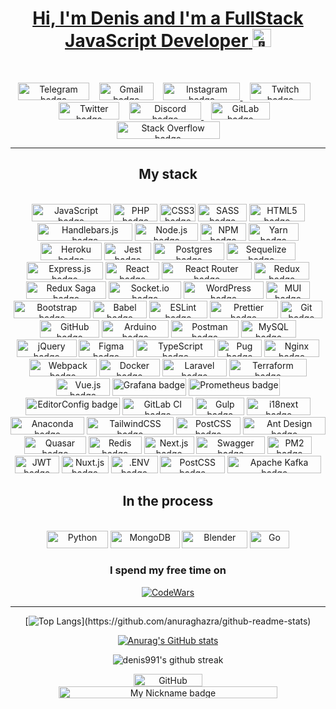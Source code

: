 <div class="welcome" align="center">
  <a href="https://t.me/d9911">
    <h1>
      <span data-i18n="hi">Hi, I'm Denis and I'm a FullStack JavaScript Developer</span>
      <img src="https://media.giphy.com/media/hvRJCLFzcasrR4ia7z/giphy.gif" width="30" height="29" alt="👋" />
    </h1>
  </a>

  <!-- https://github-readme-stats.vercel.app/api?username=denis991&show_icons=true&theme=chartreuse-dark&hide=dark -->

  <br />
  <!-- Можно связаться : [Instagram](https://www.instagram.com/denis.991/)[VK](https://vk.com/denis991)      -->
</div>

<p class="links" align="center" align="right">
  <a ![telegram] target="_blank" href="https://t.me/d9911"><img src="https://img.shields.io/badge/Telegram-2CA5E0?style=for-the-badge&logo=telegram&logoColor=white" width="114" height="28" alt="Telegram badge" /></a>
  &nbsp;&nbsp;
  <a ![Gmail] target="_blank" href="mailto:d.99113@gmail.com"><img src="https://img.shields.io/badge/Gmail-D14836?style=for-the-badge&logo=gmail&logoColor=white" width="87" height="28" alt="Gmail badge" /></a>
  &nbsp;&nbsp;
  <a ![Instagram] target="_blank" href="https://www.instagram.com/denis.991/">
    <img src="https://img.shields.io/badge/Instagram-%23E4405F.svg?style=for-the-badge&logo=Instagram&logoColor=white" width="123" height="28" alt="Instagram badge" />
  </a>
  &nbsp;&nbsp;
  <a ![Twitch] target="_blank" href="https://www.twitch.tv/d991/"><img src="https://img.shields.io/badge/Twitch-%239146FF.svg?style=for-the-badge&logo=Twitch&logoColor=white" width="97" height="28" alt="Twitch badge" /></a>
  &nbsp;&nbsp;
  <a ![Twitter] target="_blank" href="https://twitter.com/DenisG991"><img src="https://img.shields.io/badge/Twitter-%231DA1F2.svg?style=for-the-badge&logo=Twitter&logoColor=white" width="97" height="28" alt="Twitter badge" /></a>
  &nbsp;&nbsp;
  <a ![discor] target="_blank" href="https://discordapp.com/users/530670229903376385">
    <img src="https://img.shields.io/badge/%3CServer%3E-%237289DA.svg?style=for-the-badge&logo=discord&logoColor=white" width="115" height="28" alt="Discord badge" />
  </a>
  &nbsp;&nbsp;
  <a ![GitLab] target="_blank" href="https://gitlab.com/denis991"><img src="https://img.shields.io/badge/GitLab-330F63?style=for-the-badge&logo=gitlab&logoColor=white" width="94" height="28" alt="GitLab badge" /></a>
  &nbsp;&nbsp;
  <a ![Stack_Overflow] target="_blank" href="https://ru.stackoverflow.com/users/447006/den-good">
    <img src="https://img.shields.io/badge/Stack_Overflow-FE7A16?style=for-the-badge&logo=stack-overflow&logoColor=white" width="165" height="28" alt="Stack Overflow badge" />
  </a>
  <!--
<a ![linkedin] target="\_blank" href="https://www.linkedin.com/in/den991/"><img
      src="https://img.shields.io/badge/LinkedIn-0077B5?style=for-the-badge&logo=linkedin&logoColor=white" /></a>
![WeChat](https://img.shields.io/badge/WeChat-07C160?style=for-the-badge&logo=wechat&logoColor=white)
![Facebook](https://img.shields.io/badge/Facebook-%231877F2.svg?style=for-the-badge&logo=Facebook&logoColor=white)
 <div align="center" line-height: 0.9em >
![Pinterest](https://img.shields.io/badge/Pinterest-%23E60023.svg?style=for-the-badge&logo=Pinterest&logoColor=white)
![Reddit](https://img.shields.io/badge/Reddit-FF4500?style=for-the-badge&logo=reddit&logoColor=white)
![Protonmail](https://img.shields.io/badge/ProtonMail-8B89CC?style=for-the-badge&logo=protonmail&logoColor=white)
![YouTube](https://img.shields.io/badge/YouTube-%23FF0000.svg?style=for-the-badge&logo=YouTube&logoColor=white)
      </div>
  -->
</p>
<hr />

<h2 data-i18n="my-stack" align="center">My stack</h2>
<br />

<div class="skills" align="center" line-height: 0.9em>
  <img ![JavaScript] src="https://img.shields.io/badge/javascript-%23323330.svg?style=for-the-badge&logo=javascript&logoColor=%23F7DF1E" width="127" height="28" alt="JavaScript badge" />
  <img ![PHP] src="https://img.shields.io/badge/php-%23777BB4.svg?style=for-the-badge&logo=php&logoColor=white" width="71" height="28" alt="PHP badge" />
  <img ![CSS3] src="https://img.shields.io/badge/css3-%231572B6.svg?style=for-the-badge&logo=css3&logoColor=white" width="57" height="28" alt="CSS3 badge" />
  <img ![SASS] src="https://img.shields.io/badge/SASS-hotpink.svg?style=for-the-badge&logo=SASS&logoColor=white" width="78" height="28" alt="SASS badge" />
  <img ![HTML5] src="https://img.shields.io/badge/html5-%23E34F26.svg?style=for-the-badge&logo=html5&logoColor=white" width="88.25" height="28" alt="HTML5 badge" />
  <img ![Handlebars.js] src="https://img.shields.io/badge/Handlebars.js-f0772b?style=for-the-badge&logo=handlebarsdotjs&logoColor=black" width="152.25" height="28" alt="Handlebars.js badge" />
  <img ![Node.js] src="https://img.shields.io/badge/node.js-6DA55F?style=for-the-badge&logo=node.js&logoColor=white" width="100.75" height="28" alt="Node.js badge" />
  <img ![NPM] src="https://img.shields.io/badge/NPM-%23000000.svg?style=for-the-badge&logo=npm&logoColor=white" width="72.75" height="28" alt="NPM badge" />
  <img ![Yarn] src="https://img.shields.io/badge/yarn-%232C8EBB.svg?style=for-the-badge&logo=yarn&logoColor=white" width="80" height="28" alt="Yarn badge" />
  <img ![Heroku] src="https://img.shields.io/badge/heroku-%23430098.svg?style=for-the-badge&logo=heroku&logoColor=white" width="98.5" height="28" alt="Heroku badge" />
  <img ![Jest] src="https://img.shields.io/badge/-jest-%23C21325?style=for-the-badge&logo=jest&logoColor=white" width="75" height="28" alt="Jest badge" />
  <img ![Postgres] src="https://img.shields.io/badge/postgres-%23316192.svg?style=for-the-badge&logo=postgresql&logoColor=white" width="113" height="28" alt="Postgres badge" />
  <img ![Sequelize] src="https://img.shields.io/badge/Sequelize-52B0E7?style=for-the-badge&logo=Sequelize&logoColor=white" width="110" height="28" alt="Sequelize badge" />
  <img ![Express.js] src="https://img.shields.io/badge/express.js-%23404d59.svg?style=for-the-badge&logo=express&logoColor=%2361DAFB" width="122.5" height="28" alt="Express.js badge" />
  <img ![React] src="https://img.shields.io/badge/react-%2320232a.svg?style=for-the-badge&logo=react&logoColor=%2361DAFB" width="86.25" height="28" alt="React badge" />
  <img ![React Router] src="https://img.shields.io/badge/React_Router-CA4245?style=for-the-badge&logo=react-router&logoColor=white" width="144" height="28" alt="React Router badge" />
  <img ![Redux] src="https://img.shields.io/badge/redux-%23593d88.svg?style=for-the-badge&logo=redux&logoColor=white" width="88.25" height="28" alt="Redux badge" />
  <img ![Redux Saga] src="https://img.shields.io/badge/Redux%20saga-86D46B?style=for-the-badge&logo=redux%20saga&logoColor=999999" width="128.5" height="28" alt="Redux Saga badge" />
  <img ![Socket.io] src="https://img.shields.io/badge/Socket.io-black?style=for-the-badge&logo=socket.io&badgeColor=010101" width="116.25" height="28" alt="Socket.io badge" />
  <img ![WordPress] src="https://img.shields.io/badge/WordPress-%23117AC9.svg?style=for-the-badge&logo=WordPress&logoColor=white" width="127.25" height="28" alt="WordPress badge" />
  <img ![MUI] src="https://img.shields.io/badge/MUI-%230081CB.svg?style=for-the-badge&logo=mui&logoColor=white" width="70.75" height="28" alt="MUI badge" />
  <img ![Bootstrap] src="https://img.shields.io/badge/bootstrap-%23563D7C.svg?style=for-the-badge&logo=bootstrap&logoColor=white" width="123.25" height="28" alt="Bootstrap badge" />
  <img ![Babel] src="https://img.shields.io/badge/Babel-F9DC3e?style=for-the-badge&logo=babel&logoColor=black" width="86.25" height="28" alt="Babel badge" />
  <img ![ESLint] src="https://img.shields.io/badge/ESLint-4B3263?style=for-the-badge&logo=eslint&logoColor=white" width="92.5" height="28" alt="ESLint badge" />
  <img ![Prettier] src="https://img.shields.io/badge/prettier-1A2C34?style=for-the-badge&logo=prettier&logoColor=F7BA3E" width="109" height="28" alt="Prettier badge" />
  <img ![Git] src="https://img.shields.io/badge/git-%23F05033.svg?style=for-the-badge&logo=git&logoColor=white" width="67.75" height="28" alt="Git badge" />
  <img ![GitHub] src="https://img.shields.io/badge/github-%23121011.svg?style=for-the-badge&logo=github&logoColor=white" width="95.5" height="28" alt="GitHub badge" />
  <img ![Arduino] src="https://img.shields.io/badge/Arduino-00979D?style=for-the-badge&logo=Arduino&logoColor=white" width="106.75" height="28" alt="Arduino badge" />
  <img ![Postman] src="https://img.shields.io/badge/Postman-FF6C37?style=for-the-badge&logo=Postman&logoColor=white" width="107.75" height="28" alt="Postman badge" />
  <img ![MySQL] src="https://img.shields.io/badge/mysql-%2300f.svg?style=for-the-badge&logo=mysql&logoColor=white" width="88.25" height="28" alt="MySQL badge" />
  <img ![jQuery] src="https://img.shields.io/badge/jQuery-0769AD?style=for-the-badge&logo=jquery&logoColor=white" width="95.5" height="28" alt="jQuery badge" />
  <img ![Figma] src="https://img.shields.io/badge/Figma-F24E1E?style=for-the-badge&logo=figma&logoColor=white" width="87.25" height="28" alt="Figma badge" />
  <img ![TypeScript] src="https://img.shields.io/badge/typescript-%23007ACC.svg?style=for-the-badge&logo=typescript&logoColor=white" width="126.5" height="28" alt="TypeScript badge" />
  <img ![Pug] src="https://img.shields.io/badge/Pug-FFF?style=for-the-badge&logo=pug&logoColor=A86454" width="70.75" height="28" alt="Pug badge" />
  <img ![Nginx] src="https://img.shields.io/badge/nginx-%23009639.svg?style=for-the-badge&logo=nginx&logoColor=white" width="88.25" height="28" alt="Nginx badge" />
  <img ![Webpack] src="https://img.shields.io/badge/webpack-%238DD6F9.svg?style=for-the-badge&logo=webpack&logoColor=black" width="107.75" height="28" alt="Webpack badge" />
  <img ![Docker] src="https://img.shields.io/badge/docker-%230db7ed.svg?style=for-the-badge&logo=docker&logoColor=white" width="97.5" height="28" alt="Docker badge" />
  <img ![Laravel] src="https://img.shields.io/badge/laravel-%23FF2D20.svg?style=for-the-badge&logo=laravel&logoColor=white" width="102.75" height="28" alt="Laravel badge" />
  <img ![Terraform] src="https://img.shields.io/badge/Terraform-7B42BC?style=for-the-badge&logo=terraform&logoColor=white" width="124.25" height="28" alt="Terraform badge" />
  <img ![Vue.js] src="https://img.shields.io/badge/vuejs-%2335495e.svg?style=for-the-badge&logo=vuedotjs&logoColor=%234FC08D" width="85.25" height="28" alt="Vue.js badge" />
  <img ![Grafana] src="https://img.shields.io/badge/Grafana-F2F4F9?style=for-the-badge&logo=grafana&logoColor=orange&labelColor=F2F4F9" width="118.75" height="28" alt="Grafana badge" />
  <img ![Prometheus] src="https://img.shields.io/badge/Prometheus-000000?style=for-the-badge&logo=prometheus&labelColor=000000" width="145.5" height="28" alt="Prometheus badge" />
  <img ![EditorConfig] src="https://img.shields.io/badge/Editor%20Config-E0EFEF?style=for-the-badge&logo=editorconfig&logoColor=000" width="151.25" height="28" alt="EditorConfig badge" />
  <img ![GitLab CI] src="https://img.shields.io/badge/gitlab%20ci-%23181717.svg?style=for-the-badge&logo=gitlab&logoColor=white" width="113.25" height="28" alt="GitLab CI badge" />
  <img ![Gulp] src="https://img.shields.io/badge/GULP-%23CF4647.svg?style=for-the-badge&logo=gulp&logoColor=white" width="78" height="28" alt="Gulp badge" />
  <img ![i18next] src="https://img.shields.io/badge/i18next-26A69A?style=for-the-badge&logo=i18next&logoColor=FFFFFF" width="101.75" height="28" alt="i18next badge" />
  <img ![Anaconda] src="https://img.shields.io/badge/Anaconda-44A833?style=for-the-badge&logo=Anaconda&logoColor=FFFFFF" width="118" height="28" alt="Anaconda badge" />
  <img ![TailwindCSS] src="https://img.shields.io/badge/tailwindcss-%2338B2AC.svg?style=for-the-badge&logo=tailwind-css&logoColor=white" width="138.75" height="28" alt="TailwindCSS badge" />
  <img ![PostCSS] src="https://img.shields.io/badge/PostCSS-DD3A0A?style=for-the-badge&logo=PostCSS&logoColor=FFFFFF" width="103.75" height="28" alt="PostCSS badge" />
  <img ![Ant Design] src="https://img.shields.io/badge/Ant+Design-0170FE?style=for-the-badge&logo=Ant+Design&logoColor=FFFFFF" width="131.5"" height="28" alt="Ant Design badge" />
  <img ![Quasar] src="https://img.shields.io/badge/Quasar-050A14?style=for-the-badge&logo=Quasar&logoColor=FFFFFF" width="98.5" height="28" alt="Quasar badge" />
  <img ![Redis] src="https://img.shields.io/badge/Redis-FF4438?style=for-the-badge&logo=Redis&logoColor=FFFFFF" width="85.25" height="28" alt="Redis badge" />
  <img ![Next.js] src="https://img.shields.io/badge/Next-black?style=for-the-badge&logo=next.js&logoColor=white" width="79.75" height="28" alt="Next.js badge" />
  <img ![Swagger] src="https://img.shields.io/badge/-Swagger-%23Clojure?style=for-the-badge&logo=swagger&logoColor=white" width="109.75" height="28" alt="Swagger badge" />
  <img ![PM2] src="https://img.shields.io/badge/PM2-2B037A?style=for-the-badge&logo=PM2&logoColor=FFFFFF" width="70.75" height="28" alt="PM2 badge" />
  <img ![JWT] src="https://img.shields.io/badge/JWT-000000?style=for-the-badge&logo=JSON%20web%20tokens&logoColor=white" width="70.75" height="28" alt="JWT badge" />
  <img ![Nuxt.js] src="https://img.shields.io/badge/nuxt%20js-00C58E?style=for-the-badge&logo=nuxtdotjs&logoColor=white" width="75" height="28" alt="Nuxt.js badge" />
  <img ![.ENV] src="https://img.shields.io/badge/.ENV-222222?style=for-the-badge&logo=.ENV&logoColor=ECD53F" width="75" height="28" alt=".ENV badge" />
  <img ![PostCSS] src="https://img.shields.io/badge/postcss-DD3A0A?style=for-the-badge&logo=postcss&logoColor=white" width="103.75" height="28" alt="PostCSS badge" />
  <img ![Apache Kafka] src="https://img.shields.io/badge/Apache+Kafka-231F20?style=for-the-badge&logo=Apache+Kafka&logoColor=FFFFFF" width="150" height="28" alt="Apache Kafka badge" />
</div>

<!--  <div align="center" line-height: 0.9em >
   ![Miro](https://img.shields.io/badge/Miro-050038?style=for-the-badge&logo=Miro&logoColor=white)
   ![Notion](https://img.shields.io/badge/Notion-%23000000.svg?style=for-the-badge&logo=notion&logoColor=white)
   ![Figma](https://img.shields.io/badge/Figma-F24E1E?style=for-the-badge&logo=figma&logoColor=white)

   ![Codewars](https://img.shields.io/badge/Codewars-B1361E?style=for-the-badge&logo=codewars&logoColor=grey)
   ![MDN Web Docs](https://img.shields.io/badge/MDN_Web_Docs-black?style=for-the-badge&logo=mdnwebdocs&logoColor=white)

   ![Ubuntu](https://img.shields.io/badge/Ubuntu-E95420?style=for-the-badge&logo=ubuntu&logoColor=white)
   ![macOS](https://img.shields.io/badge/mac%20os-000000?style=for-the-badge&logo=macos&logoColor=F0F0F0)
   ![PhpStorm](https://img.shields.io/badge/phpstorm-143?style=for-the-badge&logo=phpstorm&logoColor=black&color=black&labelColor=darkorchid)
   ![WebStorm](https://img.shields.io/badge/webstorm-143?style=for-the-badge&logo=webstorm&logoColor=white&color=black)
   ![Xcode](https://img.shields.io/badge/Xcode-007ACC?style=for-the-badge&logo=Xcode&logoColor=white)
   ![Sublime Text](https://img.shields.io/badge/sublime_text-%23575757.svg?style=for-the-badge&logo=sublime-text&logoColor=important)
   ![Visual Studio Code](https://img.shields.io/badge/Visual%20Studio%20Code-0078d7.svg?style=for-the-badge&logo=visual-studio-code&logoColor=white)
   ![iterm2]  (https://img.shields.io/badge/iTerm2-000000?style=for-the-badge&logo=iterm2&logoColor=white)
    </div> -->

<h2 align="center" data-i18n="process">In the process</h2>
<br />
<div class="process" align="center">
  <img ![Python] src="https://img.shields.io/badge/python-3670A0?style=for-the-badge&logo=python&logoColor=ffdd54" width="97.5" height="28" alt="Python" />
  <img ![MongoDB] src="https://img.shields.io/badge/MongoDB-%234ea94b.svg?style=for-the-badge&logo=mongodb&logoColor=white" width="110.75" height="28" alt="MongoDB" />
  <img ![Blender] src="https://img.shields.io/badge/blender-%23F5792A.svg?style=for-the-badge&logo=blender&logoColor=white" width="104.75" height="28" alt="Blender" />
  <img ![Go] src="https://img.shields.io/badge/go-%2300ADD8.svg?style=for-the-badge&logo=go&logoColor=white" width="62.5" height="28" alt="Go" />
</div>

<div class="free-time" align="center">
  <h3 data-i18n="free-time-h3">I spend my free time on</h3>

  <!-- ![Codewars](https://www.codewars.com/users/d9911/badges/large) -->

[![CodeWars](https://www.codewars.com/users/d9911/badges/small?theme=light)](https://www.codewars.com/users/d9911)

</div>

<hr />

<div class="graphics" align="center">

[![Top
  Langs](https://github-readme-stats.vercel.app/api/top-langs/?username=denis991&layout=compact&langs_count=10&theme=chartreuse-dark&?)](https://github.com/anuraghazra/github-readme-stats)

[![Anurag's GitHub stats](https://github-readme-stats.vercel.app/api?username=denis991&show_icons=true&theme=chartreuse-dark&hide=dark)](https://github.com/anuraghazra/github-readme-stats)

![denis991's github streak](https://github-readme-streak-stats.herokuapp.com/?user=denis991&theme=chartreuse-dark)

  <!--
  ![denis991's GitHub activity
  graph](https://activity-graph.herokuapp.com/graph?username=denis991&hide_border=true&theme=chartreuse-dark)-->
</div>

<div class="statistic" align="center">
  <img src="https://komarev.com/ghpvc/?username=denis991&style=flat-square&color=blue" width="110" height="20" alt="GitHub profile views" />

  <br />
  <a target="_blank" href="https://mynickname.com/d991"><img src="https://mynickname.com/forum6t0/d991.gif" width="350" height="19" alt="My Nickname badge" /></a>
  <br />
</div>
